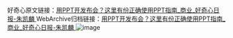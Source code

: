 好奇心原文链接：[用PPT开发布会？这里有份正确使用PPT指南_商业_好奇心日报-朱凯麟 ](https://www.qdaily.com/articles/11833.html)
WebArchive归档链接：[用PPT开发布会？这里有份正确使用PPT指南_商业_好奇心日报-朱凯麟 ](http://web.archive.org/web/20161028031733/http://www.qdaily.com:80/articles/11833.html)
![image](http://ww3.sinaimg.cn/large/007d5XDply1g3ward3vuuj30u03114qp)